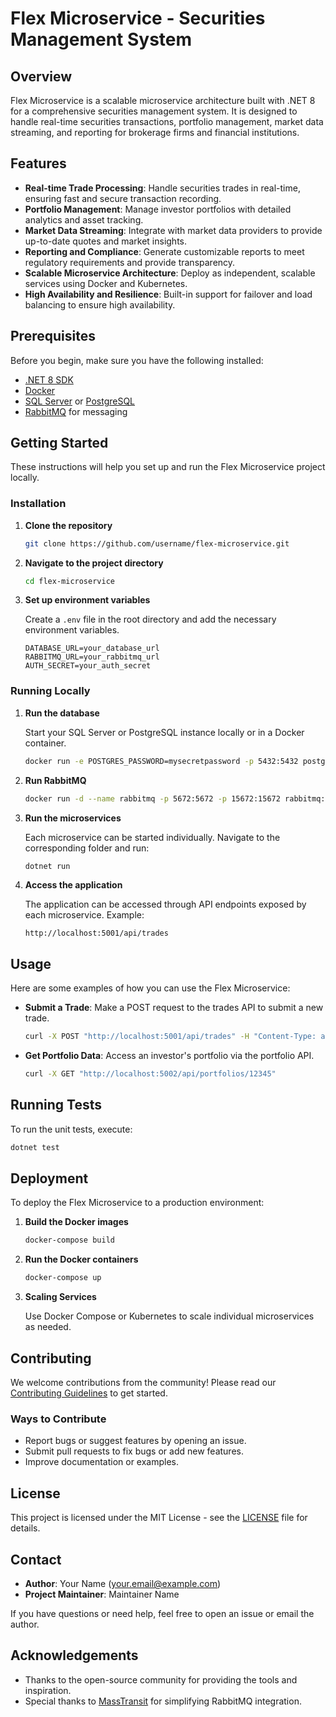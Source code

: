 # Flex Microservice - Securities Management System

## Overview

Flex Microservice is a scalable microservice architecture built with .NET 8 for a comprehensive securities management system. It is designed to handle real-time securities transactions, portfolio management, market data streaming, and reporting for brokerage firms and financial institutions.

## Features

- **Real-time Trade Processing**: Handle securities trades in real-time, ensuring fast and secure transaction recording.
- **Portfolio Management**: Manage investor portfolios with detailed analytics and asset tracking.
- **Market Data Streaming**: Integrate with market data providers to provide up-to-date quotes and market insights.
- **Reporting and Compliance**: Generate customizable reports to meet regulatory requirements and provide transparency.
- **Scalable Microservice Architecture**: Deploy as independent, scalable services using Docker and Kubernetes.
- **High Availability and Resilience**: Built-in support for failover and load balancing to ensure high availability.

## Prerequisites

Before you begin, make sure you have the following installed:

- [.NET 8 SDK](https://dotnet.microsoft.com/)
- [Docker](https://docs.docker.com/get-docker/)
- [SQL Server](https://www.microsoft.com/en-us/sql-server/sql-server-downloads) or [PostgreSQL](https://www.postgresql.org/download/)
- [RabbitMQ](https://www.rabbitmq.com/download.html) for messaging

## Getting Started

These instructions will help you set up and run the Flex Microservice project locally.

### Installation

1. **Clone the repository**

   ```bash
   git clone https://github.com/username/flex-microservice.git
   ```

2. **Navigate to the project directory**

   ```bash
   cd flex-microservice
   ```

3. **Set up environment variables**

   Create a `.env` file in the root directory and add the necessary environment variables.

   ```
   DATABASE_URL=your_database_url
   RABBITMQ_URL=your_rabbitmq_url
   AUTH_SECRET=your_auth_secret
   ```

### Running Locally

1. **Run the database**

   Start your SQL Server or PostgreSQL instance locally or in a Docker container.

   ```bash
   docker run -e POSTGRES_PASSWORD=mysecretpassword -p 5432:5432 postgres
   ```

2. **Run RabbitMQ**

   ```bash
   docker run -d --name rabbitmq -p 5672:5672 -p 15672:15672 rabbitmq:3-management
   ```

3. **Run the microservices**

   Each microservice can be started individually. Navigate to the corresponding folder and run:

   ```bash
   dotnet run
   ```

4. **Access the application**

   The application can be accessed through API endpoints exposed by each microservice. Example:

   ```
   http://localhost:5001/api/trades
   ```

## Usage

Here are some examples of how you can use the Flex Microservice:

- **Submit a Trade**: Make a POST request to the trades API to submit a new trade.
  ```bash
  curl -X POST "http://localhost:5001/api/trades" -H "Content-Type: application/json" -d '{"symbol": "AAPL", "quantity": 100, "price": 150.25}'
  ```
- **Get Portfolio Data**: Access an investor's portfolio via the portfolio API.
  ```bash
  curl -X GET "http://localhost:5002/api/portfolios/12345"
  ```

## Running Tests

To run the unit tests, execute:

```bash
dotnet test
```

## Deployment

To deploy the Flex Microservice to a production environment:

1. **Build the Docker images**

   ```bash
   docker-compose build
   ```

2. **Run the Docker containers**

   ```bash
   docker-compose up
   ```

3. **Scaling Services**

   Use Docker Compose or Kubernetes to scale individual microservices as needed.

## Contributing

We welcome contributions from the community! Please read our [Contributing Guidelines](link/to/contributing.md) to get started.

### Ways to Contribute

- Report bugs or suggest features by opening an issue.
- Submit pull requests to fix bugs or add new features.
- Improve documentation or examples.

## License

This project is licensed under the MIT License - see the [LICENSE](link/to/license) file for details.

## Contact

- **Author**: Your Name ([your.email@example.com](mailto:your.email@example.com))
- **Project Maintainer**: Maintainer Name

If you have questions or need help, feel free to open an issue or email the author.

## Acknowledgements

- Thanks to the open-source community for providing the tools and inspiration.
- Special thanks to [MassTransit](https://masstransit-project.com/) for simplifying RabbitMQ integration.
